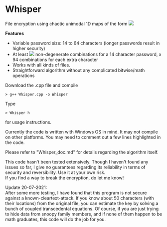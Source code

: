# Whisper
File encryption using chaotic unimodal 1D maps of the form <img src="https://render.githubusercontent.com/render/math?math=x' = rx^p(1-x)^q">

**Features**  
* Variable password size: 14 to 64 characters (longer passwords result in higher security)  
* At least <img src="https://render.githubusercontent.com/render/math?math=10^{27}"> non-degenerate combinations for a 14 character password, x 94 combinations for each extra character
* Works with all kinds of files.
* Straightforward algorithm without any complicated bitwise/math operations 

Download the .cpp file and compile  
```
> g++ Whisper.cpp -o Whisper
```
Type  
```
> Whisper h
```
for usage instructions.  

Currently the code is written with Windows OS in mind. It may not compile on other platforms. You may need to comment out a few lines highlighted in the code.  

Please refer to "Whisper_doc.md" for details regarding the algorithm itself.

This code hasn't been tested extensively. Though I haven't found any issues so far, I give no guarantees regarding its reliability in terms of security and reversibility. Use it at your own risk.  
If you find a way to break the encryption, do let me know!

Update 20-07-2021:  
After some more testing, I have found that this program is not secure against a known-cleartext-attack. If you know about 50 characters (with their locations) from the original file, you can estimate the key by solving a bunch of coupled transcedental equations. Of course, if you are just trying to hide data from snoopy family members, and if none of them happen to be math graduates, this code will do the job for you.
